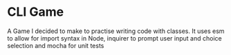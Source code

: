 # CLI Game

A Game I decided to make to practise writing code with classes. It uses esm to allow for import syntax in Node, inquirer to prompt user input and choice selection and mocha for unit tests 
